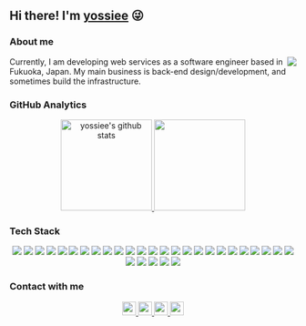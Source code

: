 ## Hi there! I'm <a href="http://yossiee.com/about" target="_blank" rel="noopener noreferrer">yossiee</a> :stuck_out_tongue_winking_eye:

### About me

<a href="https://github.com/yossiee">
  <img align="right" src="https://komarev.com/ghpvc/?username=yossiee&style=flat-square&label=visitors&color=05122A" />
</a>

Currently, I am developing web services as a software engineer based in Fukuoka, Japan.
My main business is back-end design/development, and sometimes build the infrastructure.

### GitHub Analytics

<div align="center">
<a href="https://github.com/yossiee/yossiee">
  <img height="160em" src="https://github-readme-stats.vercel.app/api?username=yossiee&show_icons=true&count_private=true&theme=algolia&include_all_commits=true&hide=contribs&hide_border=true" alt="yossiee's github stats" />
  <img height="160em" src="https://github-readme-stats.vercel.app/api/top-langs/?username=yossiee&layout=compact&theme=algolia&hide_border=true&langs_count=8" />
</a>
</div>

### Tech Stack

<div align="center">

![](https://img.shields.io/badge/-AWS-05122A?style=flat-square&logo=amazon&locoColor=FF9900)
![](https://img.shields.io/badge/-CirclCI-05122A?style=flat-square&logo=circleci&logoColor=343434)
![](https://img.shields.io/badge/-Composer-05122A?style=flat-square&logo=composer&logoColor=885630)
![](https://img.shields.io/badge/-CSS3-05122A?style=flat-square&logo=css3&logoColor=1572B6)
![](https://img.shields.io/badge/-Docker-05122A?style=flat-square&logo=docker&logoColor=2496ED)
![](https://img.shields.io/badge/-Gatsby-05122A?style=flat-square&logo=gatsby&logoColor=663399)
![](https://img.shields.io/badge/-Git-05122A?style=flat-square&logo=git&logoColor=F05032)
![](https://img.shields.io/badge/-GitHub-05122A?style=flat-square&logo=github&logoColor=181717)
![](https://img.shields.io/badge/-GitHub%20Actions-05122A?style=flat-square&logo=Github-Actions&logoColor=2088FF)
![](https://img.shields.io/badge/-Go-05122A?style=flat-square&logo=go&logoColor=00ADD8)
![](https://img.shields.io/badge/-Google%20Analytics-05122A?style=flat-square&logo=google-analytics&logoColor=EC37400)
![](https://img.shields.io/badge/-Heroku-05122A?style=flat-square&logo=heroku&logoColor=430098)
![](https://img.shields.io/badge/-HTML5-05122A?style=flat-square&logo=html5&logoColor=E34F26)
![](https://img.shields.io/badge/-JavaScript-05122A?style=flat-square&logo=javascript&logoColor=F7DF1E)
![](https://img.shields.io/badge/-Laravel-05122A?style=flat-square&logo=laravel&logoColor=FF2020)
![](https://img.shields.io/badge/-MySQL-05122A?style=flat-square&logo=mysql&logoColor=4479A1)
![](https://img.shields.io/badge/-Netlify-05122A?style=flat-square&logo=netlify&logoColor=00C787)
![](https://img.shields.io/badge/-NGINX-05122A?style=flat-square&logo=nginx&logoColor=269539)
![](https://img.shields.io/badge/-Nuxt.js-05122A?style=flat-square&logo=nuxt.js&logoColor=00C58E)
![](https://img.shields.io/badge/-PHP-05122A?style=flat-square&logo=php&logoColor=777BB4)
![](https://img.shields.io/badge/-Ruby-05122A?style=flat-square&logo=ruby&logoColor=CC342D)
![](https://img.shields.io/badge/-Ruby%20on%20Rails-05122A?style=flat-square&logo=ruby-on-rails&logoColor=CC0000)
![](https://img.shields.io/badge/-Redis-05122A?style=flat-square&logo=redis&logoColor=DC382D)
![](https://img.shields.io/badge/-Sass-05122A?style=flat-square&logo=sass&logoColor=CC6699)
![](https://img.shields.io/badge/-Slack-05122A?style=flat-square&logo=slack&logoColor=4A154B)
![](https://img.shields.io/badge/-Terraform-05122A?style=flat-square&logo=terraform&logoColor=623CE4)
![](https://img.shields.io/badge/-Trello-05122A?style=flat-square&logo=trello&logoColor=0079BF)
![](https://img.shields.io/badge/-TypeScript-05122A?style=flat-square&logo=typescript&logoColor=3178C6)
![](https://img.shields.io/badge/-Visual%20Studio%20Code-05122A?style=flat-square&logo=visual-studio-code&logoColor=007ACC)
![](https://img.shields.io/badge/-Vue.js-05122A?style=flat-square&logo=vue.js&logoColor=4FC08D)

</div>

### Contact with me

<div align="center">
<a href="https://twitter.com/yossiee_jp" target="_blank" rel="noopener">
  <img alt="yossiee | Twitter" width="24px" src="https://raw.githubusercontent.com/yossiee/yossiee/master/assets/twitter.svg" />
</a>

<a href="https://facebook.com/egashira.yoshimitsu" target="_blank" rel="noopener">
  <img alt="yoshimitsu egashira | Facebook" width="24px" src="https://raw.githubusercontent.com/yossiee/yossiee/master/assets/facebook.svg" />
</a>

<a href="https://www.linkedin.com/in/yossiee" target="_blank" rel="noopener">
  <img alt="yoshimitsu egashira | LinkdIn" width="24px" src="https://raw.githubusercontent.com/yossiee/yossiee/master/assets/linkedin.svg" />
</a>

<a href="https://wantedly.com/id/yossiee" target="_blank" rel="noopener">
  <img alt="yoshimitsu egashira | Wantedly" width="24px" src="https://raw.githubusercontent.com/yossiee/yossiee/master/assets/wantedly.svg" />
</a>
</div>
